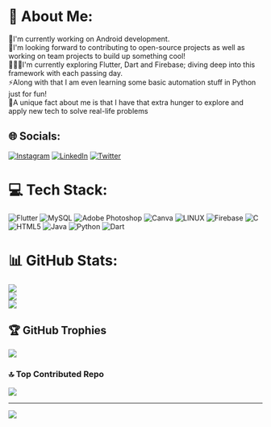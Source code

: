 
# 💫 About Me:
🔭I'm currently working on Android development.<br>🤝I'm looking forward to contributing to open-source projects as well as working on team projects to build up something cool!<br>👨🏼‍💻I'm currently exploring Flutter, Dart and Firebase; diving deep into this framework with each passing day.<br>⚡Along with that I am even learning some basic automation stuff in Python just for fun!<br>💎A unique fact about me is that I have that extra hunger to explore and apply new tech to solve real-life problems


## 🌐 Socials:
[![Instagram](https://img.shields.io/badge/Instagram-%23E4405F.svg?logo=Instagram&logoColor=white)](https://instagram.com/its_sohammmm) [![LinkedIn](https://img.shields.io/badge/LinkedIn-%230077B5.svg?logo=linkedin&logoColor=white)](www.linkedin.com/in/soham-sitapara-248288259) [![Twitter](https://img.shields.io/badge/Twitter-%231DA1F2.svg?logo=Twitter&logoColor=white)](https://twitter.com/Notghost_who) 

# 💻 Tech Stack:
![Flutter](https://img.shields.io/badge/Flutter-%2302569B.svg?style=for-the-badge&logo=Flutter&logoColor=white) ![MySQL](https://img.shields.io/badge/mysql-%2300f.svg?style=for-the-badge&logo=mysql&logoColor=white) ![Adobe Photoshop](https://img.shields.io/badge/adobephotoshop-%2331A8FF.svg?style=for-the-badge&logo=adobephotoshop&logoColor=white) ![Canva](https://img.shields.io/badge/Canva-%2300C4CC.svg?style=for-the-badge&logo=Canva&logoColor=white) ![LINUX](https://img.shields.io/badge/Linux-FCC624?style=for-the-badge&logo=linux&logoColor=black) ![Firebase](https://img.shields.io/badge/firebase-%23039BE5.svg?style=for-the-badge&logo=firebase) ![C](https://img.shields.io/badge/c-%2300599C.svg?style=for-the-badge&logo=c&logoColor=white) ![HTML5](https://img.shields.io/badge/html5-%23E34F26.svg?style=for-the-badge&logo=html5&logoColor=white) ![Java](https://img.shields.io/badge/java-%23ED8B00.svg?style=for-the-badge&logo=java&logoColor=white) ![Python](https://img.shields.io/badge/python-3670A0?style=for-the-badge&logo=python&logoColor=ffdd54) ![Dart](https://img.shields.io/badge/dart-%230175C2.svg?style=for-the-badge&logo=dart&logoColor=white)
# 📊 GitHub Stats:
![](https://github-readme-stats.vercel.app/api?username=Sohamsitapara&theme=tokyonight&hide_border=false&include_all_commits=true&count_private=false)<br/>
![](https://github-readme-streak-stats.herokuapp.com/?user=Sohamsitapara&theme=tokyonight&hide_border=false)<br/>
![](https://github-readme-stats.vercel.app/api/top-langs/?username=Sohamsitapara&theme=tokyonight&hide_border=false&include_all_commits=true&count_private=false&layout=compact)

## 🏆 GitHub Trophies
![](https://github-profile-trophy.vercel.app/?username=Sohamsitapara&theme=radical&no-frame=false&no-bg=true&margin-w=4)

### 🔝 Top Contributed Repo
![](https://github-contributor-stats.vercel.app/api?username=Sohamsitapara&limit=5&theme=dark&combine_all_yearly_contributions=true)

---
[![](https://visitcount.itsvg.in/api?id=Sohamsitapara&icon=4&color=0)](https://visitcount.itsvg.in)

<!-- Proudly created with GPRM ( https://gprm.itsvg.in ) -->
